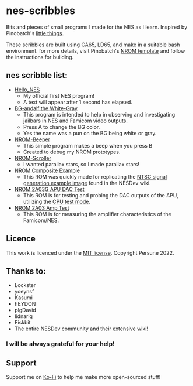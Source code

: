 # nes-scribbles

Bits and pieces of small programs I made for the NES as I learn. Inspired by Pinobatch's [little things](https://github.com/pinobatch/little-things-nes).
 
 These scribbles are built using CA65, LD65, and make in a suitable bash environment. for more details, visit Pinobatch's [NROM template](https://github.com/pinobatch/nrom-template/) and follow the instructions for building.
 
 ## nes scribble list:
 
 * [Hello_NES](nrom-hello-world/)
	 - My official first NES program!
	 - A text will appear after 1 second has elapsed.
 * [BG-andalf the White-Gray](BG-andalf_the_White-Gray)
	 - This program is intended to help in observing and investigating jailbars in NES and Famicom video outputs.
	 - Press A to change the BG color.
	 - Yes the name was a pun on the BG being white or gray.
 * [NROM-Beeper](nrom-beeper)
	 - This simple program makes a beep when you press B
	 - Created to debug my NROM prototypes.
 * [NROM-Scroller](nrom-scroller)
	 - I wanted parallax stars, so I made parallax stars!
 * [NROM Composite Example](nrom-composite-decoded)
	 - This ROM was quickly made for replicating the [NTSC signal generation example image](https://www.nesdev.org/wiki/File:NTSC_video_ragged_box.png) found in the NESDev wiki.
 * [NROM 2A03G APU DAC Test](nrom-dac-test)
	 - This ROM is for testing and probing the DAC outputs of the APU, utilizing the [CPU test mode](https://www.nesdev.org/wiki/CPU_Test_Mode).
 * [NROM 2A03 Amp Test](nrom-amp-test)
	 - This ROM is for measuring the amplifier characteristics of the Famicom/NES.

## Licence

This work is licenced under the [MIT license](https://mit-license.org/).
Copyright Persune 2022.

## Thanks to:

- Lockster
- yoeynsf
- Kasumi
- hEYDON
- plgDavid
- lidnariq
- Fiskbit
- The entire NESDev community and their extensive wiki!

### I will be always grateful for your help!
 
## Support
Support me on [Ko-Fi](https://ko-fi.com/persune) to help me make more open-sourced stuff!
